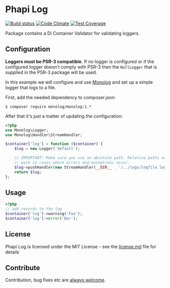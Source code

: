 # Phapi Log

[![Build status](https://img.shields.io/travis/phapi/log.svg?style=flat-square)](https://travis-ci.org/phapi/log)
[![Code Climate](https://img.shields.io/codeclimate/github/phapi/log.svg?style=flat-square)](https://codeclimate.com/github/phapi/log)
[![Test Coverage](https://img.shields.io/codeclimate/coverage/github/phapi/log.svg?style=flat-square)](https://codeclimate.com/github/phapi/log/coverage)

Package contains a Di Container Validator for validating loggers.

## Configuration
**Loggers must be PSR-3 compatible.** If no logger is configured or if the configured logger doesn't comply with PSR-3 then the <code>NullLogger</code> that is supplied in the PSR-3 package will be used.

In this example we will configure and use [Monolog](https://github.com/Seldaek/monolog) and set up a simple logger that logs to a file.

First, add the needed dependency to composer.json:
```shell
$ composer require monolog/monolog:1.*
```

After that it's just a matter of updating the configuration:

```php
<?php
use Monolog\Logger;
use Monolog\Handler\StreamHandler;

$container['log'] = function ($container) {
    $log = new Logger('default');

    // IMPORTANT! Make sure you use an absolute path. Relative paths aren't guaranteed to
    // work in cases where errors and exceptions occur.
    $log->pushHandler(new StreamHandler(__DIR__ . '/../logs/logfile.log', Logger::WARNING));
    return $log;
};
```

## Usage
```php
<?php
// add records to the log
$container['log']->warning('Foo');
$container['log']->error('Bar');
```

## License
Phapi Log is licensed under the MIT License - see the [license.md](https://github.com/phapi/log/blob/master/license.md) file for details

## Contribute
Contribution, bug fixes etc are [always welcome](https://github.com/phapi/log/issues/new).
